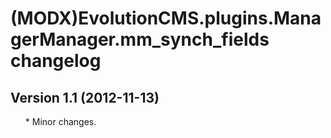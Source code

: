 # (MODX)EvolutionCMS.plugins.ManagerManager.mm_synch_fields changelog


## Version 1.1 (2012-11-13)
* \* Minor changes.


<link rel="stylesheet" type="text/css" href="https://DivanDesign.ru/assets/files/ddMarkdown.css" />
<style>ul{list-style:none;}</style>